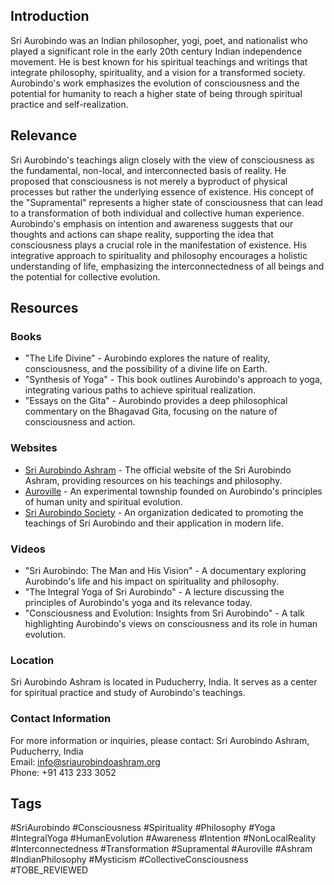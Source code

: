 ## Introduction
Sri Aurobindo was an Indian philosopher, yogi, poet, and nationalist who played a significant role in the early 20th century Indian independence movement. He is best known for his spiritual teachings and writings that integrate philosophy, spirituality, and a vision for a transformed society. Aurobindo's work emphasizes the evolution of consciousness and the potential for humanity to reach a higher state of being through spiritual practice and self-realization.

## Relevance
Sri Aurobindo's teachings align closely with the view of consciousness as the fundamental, non-local, and interconnected basis of reality. He proposed that consciousness is not merely a byproduct of physical processes but rather the underlying essence of existence. His concept of the "Supramental" represents a higher state of consciousness that can lead to a transformation of both individual and collective human experience. Aurobindo's emphasis on intention and awareness suggests that our thoughts and actions can shape reality, supporting the idea that consciousness plays a crucial role in the manifestation of existence. His integrative approach to spirituality and philosophy encourages a holistic understanding of life, emphasizing the interconnectedness of all beings and the potential for collective evolution.

## Resources

### Books
- "The Life Divine" - Aurobindo explores the nature of reality, consciousness, and the possibility of a divine life on Earth.
- "Synthesis of Yoga" - This book outlines Aurobindo's approach to yoga, integrating various paths to achieve spiritual realization.
- "Essays on the Gita" - Aurobindo provides a deep philosophical commentary on the Bhagavad Gita, focusing on the nature of consciousness and action.

### Websites
- [Sri Aurobindo Ashram](https://www.sriaurobindoashram.org) - The official website of the Sri Aurobindo Ashram, providing resources on his teachings and philosophy.
- [Auroville](https://www.auroville.org) - An experimental township founded on Aurobindo's principles of human unity and spiritual evolution.
- [Sri Aurobindo Society](https://www.sas.org.in) - An organization dedicated to promoting the teachings of Sri Aurobindo and their application in modern life.

### Videos
- "Sri Aurobindo: The Man and His Vision" - A documentary exploring Aurobindo's life and his impact on spirituality and philosophy.
- "The Integral Yoga of Sri Aurobindo" - A lecture discussing the principles of Aurobindo's yoga and its relevance today.
- "Consciousness and Evolution: Insights from Sri Aurobindo" - A talk highlighting Aurobindo's views on consciousness and its role in human evolution.

### Location
Sri Aurobindo Ashram is located in Puducherry, India. It serves as a center for spiritual practice and study of Aurobindo's teachings.

### Contact Information
For more information or inquiries, please contact:
Sri Aurobindo Ashram, Puducherry, India  
Email: info@sriaurobindoashram.org  
Phone: +91 413 233 3052

## Tags
#SriAurobindo #Consciousness #Spirituality #Philosophy #Yoga #IntegralYoga #HumanEvolution #Awareness #Intention #NonLocalReality #Interconnectedness #Transformation #Supramental #Auroville #Ashram #IndianPhilosophy #Mysticism #CollectiveConsciousness #TOBE_REVIEWED
